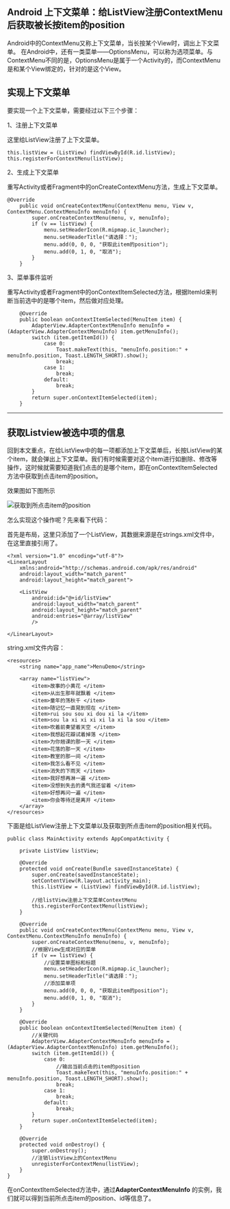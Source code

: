## Android 上下文菜单：给ListView注册ContextMenu后获取被长按item的position ##
Android中的ContextMenu又称上下文菜单，当长按某个View时，调出上下文菜单。
在Android中，还有一类菜单——OptionsMenu，可以称为选项菜单。与ContextMenu不同的是，OptionsMenu是属于一个Activity的，而ContextMenu是和某个View绑定的，针对的是这个View。

实现上下文菜单
-------

要实现一个上下文菜单，需要经过以下三个步骤：

1、注册上下文菜单

这里给ListView注册了上下文菜单。
```
this.listView = (ListView) findViewById(R.id.listView);
this.registerForContextMenu(listView);
```

2、生成上下文菜单

重写Activity或者Fragment中的onCreateContextMenu方法，生成上下文菜单。
```
@Override
	public void onCreateContextMenu(ContextMenu menu, View v, ContextMenu.ContextMenuInfo menuInfo) {
        super.onCreateContextMenu(menu, v, menuInfo);
        if (v == listView) {
            menu.setHeaderIcon(R.mipmap.ic_launcher);
            menu.setHeaderTitle("请选择：");
            menu.add(0, 0, 0, "获取此item的position");
            menu.add(0, 1, 0, "取消");
        }
    }
```


3、菜单事件监听

 重写Activity或者Fragment中的onContextItemSelected方法，根据ItemId来判断当前选中的是哪个item，然后做对应处理。

```
    @Override
    public boolean onContextItemSelected(MenuItem item) {
        AdapterView.AdapterContextMenuInfo menuInfo = (AdapterView.AdapterContextMenuInfo) item.getMenuInfo();
        switch (item.getItemId()) {
            case 0:
                Toast.makeText(this, "menuInfo.position:" + menuInfo.position, Toast.LENGTH_SHORT).show();
                break;
            case 1:
                break;
            default:
                break;
        }
        return super.onContextItemSelected(item);
    }
```


----------

获取Listview被选中项的信息
-----------------------------------------

回到本文重点，在给ListView中的每一项都添加上下文菜单后，长按ListView的某个item，就会弹出上下文菜单。我们有时候需要对这个item进行如删除、修改等操作，这时候就需要知道我们点击的是哪个item，即在onContextItemSelected方法中获取到点击item的position。

效果图如下图所示

![获取到所点击item的position](http://img.blog.csdn.net/20170116204505775?watermark/2/text/aHR0cDovL2Jsb2cuY3Nkbi5uZXQvSlpob3dl/font/5a6L5L2T/fontsize/400/fill/I0JBQkFCMA==/dissolve/70/gravity/SouthEast)

怎么实现这个操作呢？先来看下代码：

首先是布局，这里只添加了一个ListView，其数据来源是在strings.xml文件中，在这里直接引用了。

```
<?xml version="1.0" encoding="utf-8"?>
<LinearLayout
    xmlns:android="http://schemas.android.com/apk/res/android"
    android:layout_width="match_parent"
    android:layout_height="match_parent">
    
    <ListView
        android:id="@+id/listView"
        android:layout_width="match_parent"
        android:layout_height="match_parent"
        android:entries="@array/listView"
        />

</LinearLayout>
```
string.xml文件内容：

```
<resources>
    <string name="app_name">MenuDemo</string>

    <array name="listView">
        <item>故事的小黄花 </item>
        <item>从出生那年就飘着 </item>
        <item>童年的荡秋千 </item>
        <item>随记忆一直晃到现在 </item>
        <item>rui sou sou xi dou xi la </item>
        <item>sou la xi xi xi xi la xi la sou </item>
        <item>吹着前奏望着天空 </item>
        <item>我想起花瓣试着掉落 </item>
        <item>为你翘课的那一天 </item>
        <item>花落的那一天 </item>
        <item>教室的那一间 </item>
        <item>我怎么看不见 </item>
        <item>消失的下雨天 </item>
        <item>我好想再淋一遍 </item>
        <item>没想到失去的勇气我还留着 </item>
        <item>好想再问一遍 </item>
        <item>你会等待还是离开 </item>
    </array>
</resources>
```

下面是给ListView注册上下文菜单以及获取到所点击item的position相关代码。

```
public class MainActivity extends AppCompatActivity {

    private ListView listView;

    @Override
    protected void onCreate(Bundle savedInstanceState) {
        super.onCreate(savedInstanceState);
        setContentView(R.layout.activity_main);
        this.listView = (ListView) findViewById(R.id.listView);

        //给listView注册上下文菜单ContextMenu
        this.registerForContextMenu(listView);
    }

    @Override
    public void onCreateContextMenu(ContextMenu menu, View v, ContextMenu.ContextMenuInfo menuInfo) {
        super.onCreateContextMenu(menu, v, menuInfo);
        //根据View生成对应的菜单
        if (v == listView) {
            //设置菜单图标和标题
            menu.setHeaderIcon(R.mipmap.ic_launcher);
            menu.setHeaderTitle("请选择：");
            //添加菜单项
            menu.add(0, 0, 0, "获取此item的position");
            menu.add(0, 1, 0, "取消");
        }
    }

    @Override
    public boolean onContextItemSelected(MenuItem item) {
        //关键代码
        AdapterView.AdapterContextMenuInfo menuInfo = (AdapterView.AdapterContextMenuInfo) item.getMenuInfo();
        switch (item.getItemId()) {
            case 0:
                //输出当前点击的item的position
                Toast.makeText(this, "menuInfo.position:" + menuInfo.position, Toast.LENGTH_SHORT).show();
                break;
            case 1:
                break;
            default:
                break;
        }
        return super.onContextItemSelected(item);
    }

    @Override
    protected void onDestroy() {
        super.onDestroy();
        //注销listView上的ContextMenu
        unregisterForContextMenu(listView);
    }
}

```
在onContextItemSelected方法中，通过**AdapterContextMenuInfo** 的实例，我们就可以得到当前所点击item的position、id等信息了。
